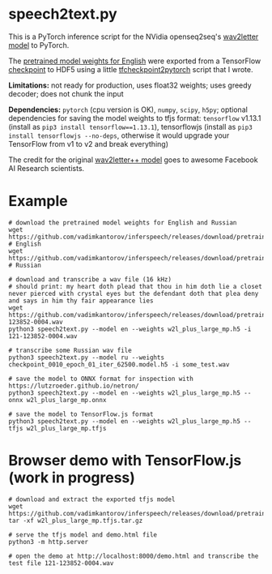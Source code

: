# speech2text.py
This is a PyTorch inference script for the NVidia openseq2seq's [wav2letter model](https://nvidia.github.io/OpenSeq2Seq/html/speech-recognition/wave2letter.html) to PyTorch. 

The [pretrained model weights for English](https://github.com/vadimkantorov/inferspeech/releases/download/pretrained/w2l_plus_large_mp.h5) were exported from a TensorFlow [checkpoint](https://nvidia.github.io/OpenSeq2Seq/html/speech-recognition/wave2letter.html#training) to HDF5 using a little [tfcheckpoint2pytorch](https://github.com/vadimkantorov/tfcheckpoint2pytorch) script that I wrote.

**Limitations:** not ready for production, uses float32 weights; uses greedy decoder; does not chunk the input

**Dependencies:** `pytorch` (cpu version is OK), `numpy`, `scipy`, `h5py`; optional dependencies for saving the model weights to tfjs format: `tensorflow` v1.13.1 (install as `pip3 install tensorflow==1.13.1`), tensorflowjs (install as `pip3 install tensorflowjs --no-deps`, otherwise it would upgrade your TensorFlow from v1 to v2 and break everything) 

The credit for the original [wav2letter++ model](https://arxiv.org/abs/1812.07625) goes to awesome Facebook AI Research scientists.

# Example
```shell
# download the pretrained model weights for English and Russian
wget https://github.com/vadimkantorov/inferspeech/releases/download/pretrained/w2l_plus_large_mp.h5 # English
wget https://github.com/vadimkantorov/inferspeech/releases/download/pretrained/checkpoint_0010_epoch_01_iter_62500.model.h5 # Russian

# download and transcribe a wav file (16 kHz)
# should print: my heart doth plead that thou in him doth lie a closet never pierced with crystal eyes but the defendant doth that plea deny and says in him thy fair appearance lies
wget https://github.com/vadimkantorov/inferspeech/releases/download/pretrained/121-123852-0004.wav
python3 speech2text.py --model en --weights w2l_plus_large_mp.h5 -i 121-123852-0004.wav

# transcribe some Russian wav file
python3 speech2text.py --model ru --weights checkpoint_0010_epoch_01_iter_62500.model.h5 -i some_test.wav

# save the model to ONNX format for inspection with https://lutzroeder.github.io/netron/
python3 speech2text.py --model en --weights w2l_plus_large_mp.h5 --onnx w2l_plus_large_mp.onnx

# save the model to TensorFlow.js format
python3 speech2text.py --model en --weights w2l_plus_large_mp.h5 --tfjs w2l_plus_large_mp.tfjs
```

# Browser demo with TensorFlow.js (work in progress)
```shell
# download and extract the exported tfjs model
wget https://github.com/vadimkantorov/inferspeech/releases/download/pretrained/w2l_plus_large_mp.tfjs.tar.gz
tar -xf w2l_plus_large_mp.tfjs.tar.gz

# serve the tfjs model and demo.html file
python3 -m http.server

# open the demo at http://localhost:8000/demo.html and transcribe the test file 121-123852-0004.wav
```
